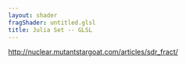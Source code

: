 ```yaml
---
layout: shader
fragShader: untitled.glsl
title: Julia Set -- GLSL
---
```


<http://nuclear.mutantstargoat.com/articles/sdr_fract/>

